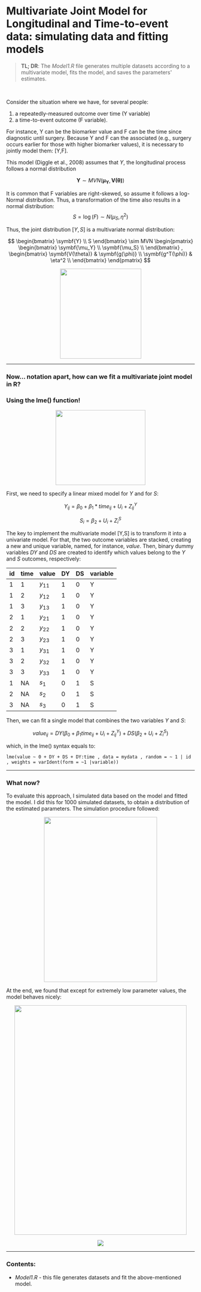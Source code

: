 # Multivariate Joint Model for Longitudinal and Time-to-event data: simulating data and fitting models

> **TL; DR**: The *Model1.R* file generates multiple datasets according to a multivariate model, fits the model, and saves the parameters' estimates. 

<br/>

Consider the situation where we have, for several people:

1) a repeatedly-measured outcome over time (Y variable)
2) a time-to-event outcome (F variable).

For instance, Y can be the biomarker value and F can be the time since diagnostic until surgery. Because Y and F can the associated (e.g., surgery occurs earlier for those with higher biomarker values), it is necessary to jointly model them: [Y,F].

This model (Diggle et al., 2008) assumes that $Y$, the longitudinal process follows a normal distribution

$$\symbf{Y} \sim MVN(\symbf{\mu_Y},\symbf{V(\theta)})$$

It is common that F variables are right-skewed, so assume it follows a log-Normal distribution. Thus, a transformation of the time also results in a normal distribution:
$$S=\log(F) \sim N(\mu_S,\eta^2)$$

Thus, the joint distribution $[Y,S]$ is a multivariate normal distribution:

$$
\begin{bmatrix}
\symbf{Y} \\
S
\end{bmatrix}
\sim MVN
\begin{pmatrix}
\begin{bmatrix}
\symbf{\mu_Y} \\
\symbf{\mu_S} \\
\end{bmatrix}
,
\begin{bmatrix}
\symbf{V(\theta)} & \symbf{g(\phi)} \\
\symbf{g^T(\phi)} & \eta^2 \\
\end{bmatrix}
\end{pmatrix}
$$

<p align="center">
  <img width="217" height="240" src="https://user-images.githubusercontent.com/62517130/179856615-49b328b9-7dab-4356-a9b4-5598c024ed77.gif">
</p>

---

### Now... notation apart, how can we fit a multivariate joint model in R?  
### Using the lme() function!

<p align="center">
  <img width="240" height="200" src="https://user-images.githubusercontent.com/62517130/179857216-d67937c0-a740-4aa9-811b-9dea90df2aba.gif">
</p>

First, we need to specify a linear mixed model for $Y$ and for $S$:

$$Y_{ij} = \beta_0 + \beta_1*time_{ij} + U_i + Z^Y_{ij}$$

$$S_{i} = \beta_2 + U_i + Z^S_i$$

The key to implement the multivariate model [Y,S] is to transform it into a univariate model. For that, the two outcome variables are stacked, creating a new and unique variable, named, for instance, $value$. Then, binary dummy variables $DY$ and $DS$ are created to identify which values belong to the $Y$ and $S$ outcomes, respectively:

<div align="center">
  
|id   | time   | value      | DY         | DS        | variable  |
|---- |------- |----------- |----------- |---------- |---------- |
|1    | 1      | $y_{11}$   | 1          | 0         |Y          |
|1    | 2      | $y_{12}$   | 1          | 0         |Y          |
|1    | 3      | $y_{13}$   | 1          | 0         |Y          |
|2    | 1      | $y_{21}$   | 1          | 0         |Y          |
|2    | 2      | $y_{22}$   | 1          | 0         |Y          |
|2    | 3      | $y_{23}$   | 1          | 0         |Y          |
|3    | 1      | $y_{31}$   | 1          | 0         |Y          |
|3    | 2      | $y_{32}$   | 1          | 0         |Y          |
|3    | 3      | $y_{33}$   | 1          | 0         |Y          |
|1    | NA     | $s_{1}$    | 0          | 1         |S          |
|2    | NA     | $s_{2}$    | 0          | 1         |S          |
|3    | NA     | $s_{3}$    | 0          | 1         |S          |

</div>
  
Then, we can fit a single model that combines the two variables $Y$ and $S$: 

$$ value_{ij}= DY(\beta_0 + \beta_1 time_{ij} + U_i + Z^Y_{ij}) + DS(\beta_2 + U_i + Z^S_i) $$

which, in the lme() syntax equals to:
```
lme(value ~ 0 + DY + DS + DY:time , data = mydata , random = ~ 1 | id , weights = varIdent(form = ~1 |variable))
```
---
### What now?
To evaluate this approach, I simulated data based on the model and fitted the model. I did this for 1000 simulated datasets, to obtain a distribution of the estimated parameters. The simulation procedure followed:
<p align="center">
  <img width="302" height="440" src="https://user-images.githubusercontent.com/62517130/179860186-894dc864-a64b-40d3-bf24-5d5f0102d2c8.png">
</p>

At the end, we found that except for extremely low parameter values, the model behaves nicely:

<p align="center">
  <img width="460" height="612" src="https://user-images.githubusercontent.com/62517130/179861143-973a1f7f-640f-4deb-91b0-5f4aa0c4d864.png">
</p>

<p align="center">
  <img src="https://user-images.githubusercontent.com/62517130/179861627-9175e8e9-26b8-40de-8874-a5bce89eacab.gif">
</p>

---
### Contents:
- *Model1.R* - this file generates datasets and fit the above-mentioned model.



